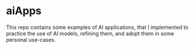 # aiApps
This repo contains some examples of AI applications, that I implemented to practice the use of AI models, refining them, and adopt them in some personal use-cases.
